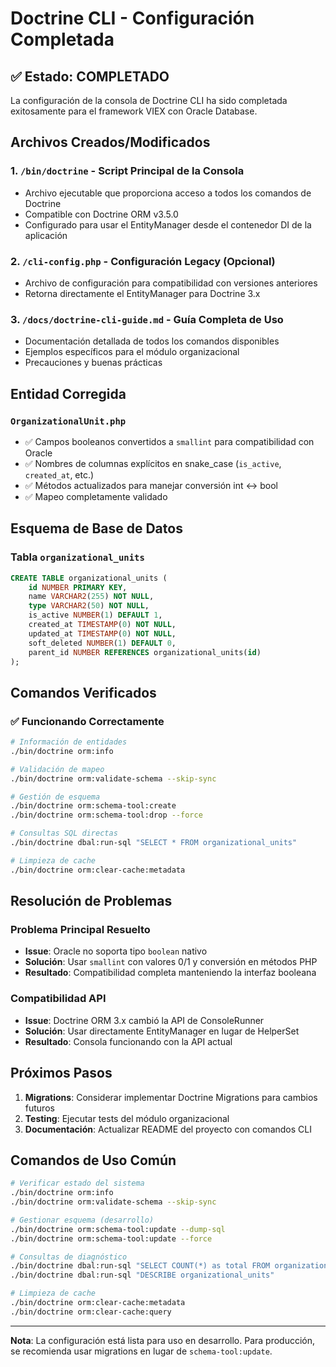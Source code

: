 # Doctrine CLI - Configuración Completada

## ✅ Estado: COMPLETADO

La configuración de la consola de Doctrine CLI ha sido completada exitosamente para el framework VIEX con Oracle Database.

## Archivos Creados/Modificados

### 1. `/bin/doctrine` - Script Principal de la Consola

-  Archivo ejecutable que proporciona acceso a todos los comandos de Doctrine
-  Compatible con Doctrine ORM v3.5.0
-  Configurado para usar el EntityManager desde el contenedor DI de la aplicación

### 2. `/cli-config.php` - Configuración Legacy (Opcional)

-  Archivo de configuración para compatibilidad con versiones anteriores
-  Retorna directamente el EntityManager para Doctrine 3.x

### 3. `/docs/doctrine-cli-guide.md` - Guía Completa de Uso

-  Documentación detallada de todos los comandos disponibles
-  Ejemplos específicos para el módulo organizacional
-  Precauciones y buenas prácticas

## Entidad Corregida

### `OrganizationalUnit.php`

-  ✅ Campos booleanos convertidos a `smallint` para compatibilidad con Oracle
-  ✅ Nombres de columnas explícitos en snake_case (`is_active`, `created_at`, etc.)
-  ✅ Métodos actualizados para manejar conversión int ↔ bool
-  ✅ Mapeo completamente validado

## Esquema de Base de Datos

### Tabla `organizational_units`

```sql
CREATE TABLE organizational_units (
    id NUMBER PRIMARY KEY,
    name VARCHAR2(255) NOT NULL,
    type VARCHAR2(50) NOT NULL,
    is_active NUMBER(1) DEFAULT 1,
    created_at TIMESTAMP(0) NOT NULL,
    updated_at TIMESTAMP(0) NOT NULL,
    soft_deleted NUMBER(1) DEFAULT 0,
    parent_id NUMBER REFERENCES organizational_units(id)
);
```

## Comandos Verificados

### ✅ Funcionando Correctamente

```bash
# Información de entidades
./bin/doctrine orm:info

# Validación de mapeo
./bin/doctrine orm:validate-schema --skip-sync

# Gestión de esquema
./bin/doctrine orm:schema-tool:create
./bin/doctrine orm:schema-tool:drop --force

# Consultas SQL directas
./bin/doctrine dbal:run-sql "SELECT * FROM organizational_units"

# Limpieza de cache
./bin/doctrine orm:clear-cache:metadata
```

## Resolución de Problemas

### Problema Principal Resuelto

-  **Issue**: Oracle no soporta tipo `boolean` nativo
-  **Solución**: Usar `smallint` con valores 0/1 y conversión en métodos PHP
-  **Resultado**: Compatibilidad completa manteniendo la interfaz booleana

### Compatibilidad API

-  **Issue**: Doctrine ORM 3.x cambió la API de ConsoleRunner
-  **Solución**: Usar directamente EntityManager en lugar de HelperSet
-  **Resultado**: Consola funcionando con la API actual

## Próximos Pasos

1. **Migrations**: Considerar implementar Doctrine Migrations para cambios futuros
2. **Testing**: Ejecutar tests del módulo organizacional
3. **Documentación**: Actualizar README del proyecto con comandos CLI

## Comandos de Uso Común

```bash
# Verificar estado del sistema
./bin/doctrine orm:info
./bin/doctrine orm:validate-schema --skip-sync

# Gestionar esquema (desarrollo)
./bin/doctrine orm:schema-tool:update --dump-sql
./bin/doctrine orm:schema-tool:update --force

# Consultas de diagnóstico
./bin/doctrine dbal:run-sql "SELECT COUNT(*) as total FROM organizational_units"
./bin/doctrine dbal:run-sql "DESCRIBE organizational_units"

# Limpieza de cache
./bin/doctrine orm:clear-cache:metadata
./bin/doctrine orm:clear-cache:query
```

---

**Nota**: La configuración está lista para uso en desarrollo. Para producción, se recomienda usar migrations en lugar de `schema-tool:update`.
